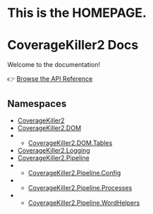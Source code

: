 ﻿---
_layout: landing
---

# This is the **HOMEPAGE**.

# CoverageKiller2 Docs

Welcome to the documentation!

👉 [Browse the API Reference](api/CoverageKiller2.html)
## Namespaces
- <a href="api/CoverageKiller2.html">CoverageKiller2</a>
- <a href="api/CoverageKiller2.DOM.html">CoverageKiller2.DOM</a>
- - <a href="api/CoverageKiller2.DOM.Tables.html">CoverageKiller2.DOM.Tables</a>
- <a href="api/CoverageKiller2.Logging.html">CoverageKiller2.Logging</a>
- <a href="api/CoverageKiller2.Pipeline.html">CoverageKiller2.Pipeline</a>
- - <a href="api/CoverageKiller2.Pipeline.Config.html">CoverageKiller2.Pipeline.Config</a>
- - <a href="api/CoverageKiller2.Pipeline.Processes.html">CoverageKiller2.Pipeline.Processes</a>
- - <a href="api/CoverageKiller2.Pipeline.WordHelpers.html">CoverageKiller2.Pipeline.WordHelpers</a>